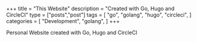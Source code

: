 +++
title = "This Website"
description = "Created with Go, Hugo and CircleCI"
type = ["posts","post"]
tags = [
    "go",
    "golang",
    "hugo",
    "circleci",
]
categories = [
    "Development",
    "golang",
]
+++

Personal Website created with Go, Hugo and CircleCI

